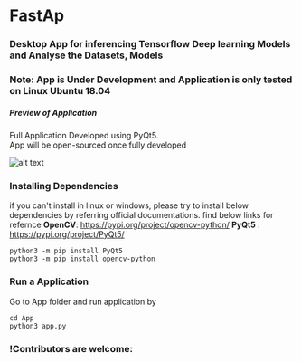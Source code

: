 # FastAp
### Desktop App for inferencing Tensorflow Deep learning Models and Analyse the Datasets, Models


### Note: App is Under Development and Application is only tested on Linux Ubuntu 18.04

##### Preview of Application

Full Application Developed using PyQt5. 
<br >App will be open-sourced once fully developed </br>

![alt text](https://github.com/naga-master/Lobe-Clone/blob/main/App/images/demo.jpeg)



### Installing Dependencies
if you can't install in  linux or windows,  please try to install below dependencies by referring official documentations. find below links for refernce
**OpenCV**: https://pypi.org/project/opencv-python/
**PyQt5** : https://pypi.org/project/PyQt5/

```
python3 -m pip install PyQt5
python3 -m pip install opencv-python
```

### Run a Application
Go to App folder and run application by
```
cd App
python3 app.py
```


### !Contributors are welcome:
